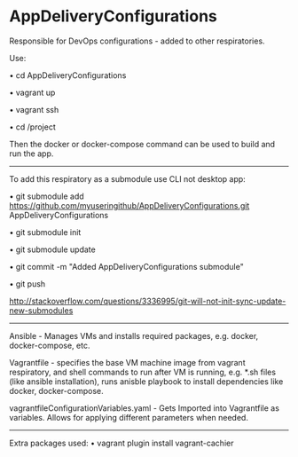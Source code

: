 # AppDeliveryConfigurations
Responsible for DevOps configurations - added to other respiratories.

Use:  

  • cd AppDeliveryConfigurations

  • vagrant up 
  
  • vagrant ssh 
  
  • cd /project


Then the docker or docker-compose command can be used to build and run the app.


________


To add this respiratory as a submodule use CLI not desktop app: 

  • git submodule add https://github.com/myuseringithub/AppDeliveryConfigurations.git AppDeliveryConfigurations
  
  • git submodule init
  
  • git submodule update
  
  • git commit -m "Added AppDeliveryConfigurations submodule"
  
  • git push
  
  
http://stackoverflow.com/questions/3336995/git-will-not-init-sync-update-new-submodules

_______

Ansible - Manages VMs and installs required packages, e.g. docker, docker-compose, etc.

Vagrantfile - specifies the base VM machine image from vagrant respiratory, and shell commands to run after VM is running, e.g. *.sh files (like ansible installation), runs anisble playbook to install dependencies like docker, docker-compose.

vagrantfileConfigurationVariables.yaml - Gets Imported into Vagrantfile as variables. Allows for applying different parameters when needed.

_______

Extra packages used: 
  • vagrant plugin install vagrant-cachier
